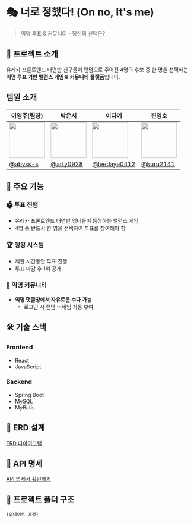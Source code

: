 # 🎭 너로 정했다! (On no, It's me)

> 익명 투표 & 커뮤니티 - 당신의 선택은?

## 🚀 프로젝트 소개

유레카 프론트엔드 대면반 친구들이 랜덤으로 주어진 4명의 후보 중 한 명을 선택하는 **익명 투표 기반 밸런스 게임 & 커뮤니티 플랫폼**입니다.

## 팀원 소개

| 이영주(팀장)                                                                | 박은서                                                                      | 이다예                                                                       | 진영호                                                                       |
| --------------------------------------------------------------------------- | --------------------------------------------------------------------------- | ---------------------------------------------------------------------------- | ---------------------------------------------------------------------------- |
| <img src="https://avatars.githubusercontent.com/u/77565980?v=4" width="96"> | <img src="https://avatars.githubusercontent.com/u/88071251?v=4" width="96"> | <img src="https://avatars.githubusercontent.com/u/138192341?v=4" width="96"> | <img src="https://avatars.githubusercontent.com/u/149752689?v=4" width="96"> |
| [@abyss-s](https://github.com/abyss-s)                                      | [@arty0928](https://github.com/arty0928)                                    | [@leedaye0412](https://github.com/leedaye0412)                               | [@kuru2141](https://github.com/kuru2141)                                     |

## 🌟 주요 기능

### 🗳 투표 진행

- 유레카 프론트엔드 대면반 멤버들이 등장하는 밸런스 게임
- 4명 중 반드시 한 명을 선택하여 투표를 참여해야 함

### 🏆 랭킹 시스템

- 제한 시간동안 투표 진행
- 투표 마감 후 1위 공개

### 💬 익명 커뮤니티

- **익명 댓글창에서 자유로운 수다 가능**
  - 로그인 시 랜덤 닉네임 자동 부여

## 🛠️ 기술 스택

### **Frontend**

- React
- JavaScript

### **Backend**

- Spring Boot
- MySQL
- MyBatis

## 📌 ERD 설계

[ERD 다이어그램](https://www.erdcloud.com/d/vrkao8tKBNomvMajm)

## 📑 API 명세

[API 명세서 확인하기](https://lowly-brian-a99.notion.site/1af64f2ada64805da616db17bceb4efe?v=1af64f2ada64813ba8ac000c12b30f1f)

## 📂 프로젝트 폴더 구조

```plaintext
(업데이트 예정)
```
